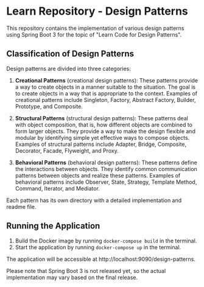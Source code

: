 # Learn Repository - Design Patterns

This repository contains the implementation of various design patterns using Spring Boot 3 for the topic of "Learn Code for Design Patterns".

## Classification of Design Patterns

Design patterns are divided into three categories:

1. **Creational Patterns** (creational design patterns): These patterns provide a way to create objects in a manner suitable to the situation. The goal is to create objects in a way that is appropriate to the context. Examples of creational patterns include Singleton, Factory, Abstract Factory, Builder, Prototype, and Composite.

2. **Structural Patterns** (structural design patterns): These patterns deal with object composition, that is, how different objects are combined to form larger objects. They provide a way to make the design flexible and modular by identifying simple yet effective ways to compose objects. Examples of structural patterns include Adapter, Bridge, Composite, Decorator, Facade, Flyweight, and Proxy.

3. **Behavioral Patterns** (behavioral design patterns): These patterns define the interactions between objects. They identify common communication patterns between objects and realize these patterns. Examples of behavioral patterns include Observer, State, Strategy, Template Method, Command, Iterator, and Mediator.

Each pattern has its own directory with a detailed implementation and readme file.
## Running the Application
1. Build the Docker image by running `docker-compose build` in the terminal.
2. Start the application by running `docker-compose up` in the terminal.

The application will be accessible at http://localhost:9090/design-patterns.

Please note that Spring Boot 3 is not released yet, so the actual implementation may vary based on the final release.
